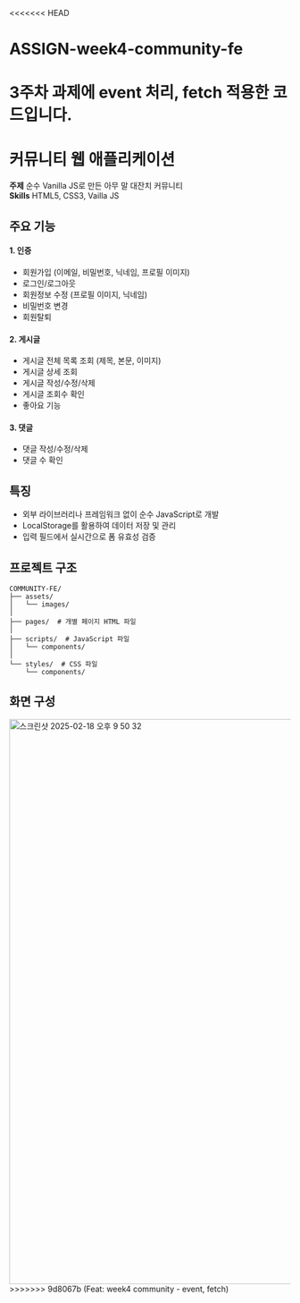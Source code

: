 <<<<<<< HEAD
# ASSIGN-week4-community-fe
3주차 과제에 event 처리, fetch 적용한 코드입니다.
=======
# 커뮤니티 웹 애플리케이션
**주제** 순수 Vanilla JS로 만든 아무 말 대잔치 커뮤니티<br>
**Skills** HTML5, CSS3, Vailla JS

## 주요 기능
#### 1. 인증
  - 회원가입 (이메일, 비밀번호, 닉네임, 프로필 이미지)
  - 로그인/로그아웃
  - 회원정보 수정 (프로필 이미지, 닉네임)
  - 비밀번호 변경
  - 회원탈퇴

#### 2. 게시글
  - 게시글 전체 목록 조회 (제목, 본문, 이미지)
  - 게시글 상세 조회
  - 게시글 작성/수정/삭제
  - 게시글 조회수 확인
  - 좋아요 기능

#### 3. 댓글
  - 댓글 작성/수정/삭제
  - 댓글 수 확인

## 특징
- 외부 라이브러리나 프레임워크 없이 순수 JavaScript로 개발
- LocalStorage를 활용하여 데이터 저장 및 관리
- 입력 필드에서 실시간으로 폼 유효성 검증

## 프로젝트 구조
```
COMMUNITY-FE/
├── assets/
│   └── images/
│
├── pages/  # 개별 페이지 HTML 파일
│
├── scripts/  # JavaScript 파일
│   └── components/
│
└── styles/  # CSS 파일
    └── components/
```

## 화면 구성
<img width="1011" alt="스크린샷 2025-02-18 오후 9 50 32" src="https://github.com/user-attachments/assets/b8ac8623-562f-49d0-a52b-3d4cbe22b473" />
>>>>>>> 9d8067b (Feat: week4 community - event, fetch)
